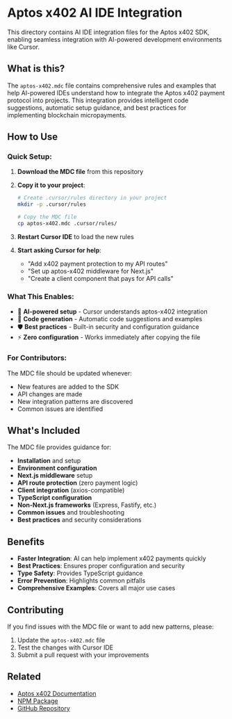 # Aptos x402 AI IDE Integration

This directory contains AI IDE integration files for the Aptos x402 SDK, enabling seamless integration with AI-powered development environments like Cursor.

## What is this?

The `aptos-x402.mdc` file contains comprehensive rules and examples that help AI-powered IDEs understand how to integrate the Aptos x402 payment protocol into projects. This integration provides intelligent code suggestions, automatic setup guidance, and best practices for implementing blockchain micropayments.

## How to Use

### Quick Setup:

1. **Download the MDC file** from this repository
2. **Copy it to your project**:
   ```bash
   # Create .cursor/rules directory in your project
   mkdir -p .cursor/rules
   
   # Copy the MDC file
   cp aptos-x402.mdc .cursor/rules/
   ```

3. **Restart Cursor IDE** to load the new rules

4. **Start asking Cursor for help**:
   - "Add x402 payment protection to my API routes"
   - "Set up aptos-x402 middleware for Next.js"
   - "Create a client component that pays for API calls"

### What This Enables:

- 🤖 **AI-powered setup** - Cursor understands aptos-x402 integration
- 📝 **Code generation** - Automatic code suggestions and examples
- 🛡️ **Best practices** - Built-in security and configuration guidance
- ⚡ **Zero configuration** - Works immediately after copying the file

### For Contributors:

The MDC file should be updated whenever:
- New features are added to the SDK
- API changes are made
- New integration patterns are discovered
- Common issues are identified

## What's Included

The MDC file provides guidance for:

- **Installation** and setup
- **Environment configuration**
- **Next.js middleware** setup
- **API route protection** (zero payment logic)
- **Client integration** (axios-compatible)
- **TypeScript configuration**
- **Non-Next.js frameworks** (Express, Fastify, etc.)
- **Common issues** and troubleshooting
- **Best practices** and security considerations

## Benefits

- **Faster Integration**: AI can help implement x402 payments quickly
- **Best Practices**: Ensures proper configuration and security
- **Type Safety**: Provides TypeScript guidance
- **Error Prevention**: Highlights common pitfalls
- **Comprehensive Examples**: Covers all major use cases

## Contributing

If you find issues with the MDC file or want to add new patterns, please:

1. Update the `aptos-x402.mdc` file
2. Test the changes with Cursor IDE
3. Submit a pull request with your improvements

## Related

- [Aptos x402 Documentation](https://aptos-x402.vercel.app/docs)
- [NPM Package](https://www.npmjs.com/package/aptos-x402)
- [GitHub Repository](https://github.com/adipundir/aptos-x402)